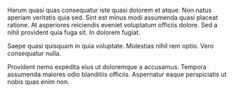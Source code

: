 Harum quasi quas consequatur iste quasi dolorem et atque. Non natus aperiam veritatis quia sed. Sint est minus modi assumenda quasi placeat ratione. At asperiores reiciendis eveniet voluptatum officiis dolore. Sed a nihil provident quia fuga sit. In dolorem fugiat.
 Saepe quasi quisquam in quia voluptate. Molestias nihil rem optio. Vero consequatur nulla.
 Provident nemo expedita eius ut doloremque a accusamus. Tempora assumenda maiores odio blanditiis officiis. Aspernatur eaque perspiciatis ut nobis quas enim non.